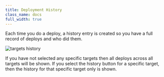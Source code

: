 ```yaml
---
title: Deployment History
class_name: docs
full_width: true
---
```


Each time you do a deploy, a history entry is created so you have a full record of deploys and who did them.

![targets history](/img/docs/deploy-history.png)

If you have not selected any specific targets then all deploys across all targets will be shown. If you select the history button for a specific target, then the history for that specific target only is shown.

